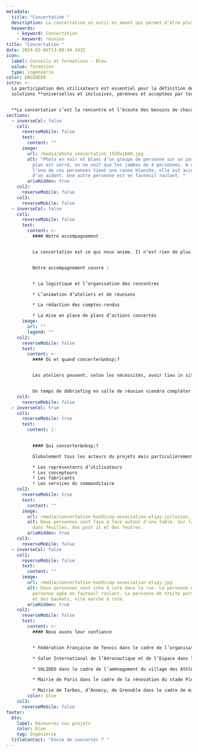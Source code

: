 ```yaml
---
metadata:
  title: "Concertation "
  description: La concertation un outil en amont qui permet d'être plus efficient
  keywords:
    - keyword: Concertation
    - keyword: réunion
title: "Concertation "
date: 2024-02-06T13:08:44.243Z
icon:
  label: Conseils et formations - Bleu
  value: formation
  type: ingenierie
color: ENGINEER
intro: >-
  La participation des utilisateurs est essentiel pour la définition de
  solutions **universelles et inclusives, pérennes et acceptées par tous.** 


  **La concertation c’est la rencontre et l’écoute des besoins de chacune des parties.**
sections:
  - inverseCol: false
    col1:
      reverseMobile: false
      text:
        content: ""
      image:
        url: /media/photo_concertation_1920x1040.jpg
        alt: "Photo en noir et blanc d'un groupe de personne sur un passage piéton. Le
          plan est serré, on ne voit que les jambes de 4 personnes. A droite,
          l'une de ces personnes tient une canne blanche, elle est accompagné
          d'un aidant. Une autre personne est en fauteuil roulant. "
        ariaHidden: true
    col2:
      reverseMobile: false
    col3:
      reverseMobile: false
  - inverseCol: false
    col1:
      reverseMobile: false
      text:
        content: >-
          #### Notre accompagnement


          La concertation est ce qui nous anime. Il n’est rien de plus cohérent pour nous que de faire se rencontrer la diversité des besoins, attentes et compétences pour faire émerger des solutions décidées collectivement.


          Notre accompagnement couvre :


          * La logistique et l’organisation des rencontres

          * L’animation d’ateliers et de réunions

          * La rédaction des comptes-rendus

          * La mise en place de plans d’actions concertés
      image:
        url: ""
        legend: ""
    col2:
      reverseMobile: false
      text:
        content: >-
          #### Où et quand concerter&nbsp;?


          Les ateliers peuvent, selon les nécessités, avoir lieu in situ ou en salle de réunion. Cela dépend de ce qui est attendu. Pour de l’aménagement ou pour solliciter un avis sur un événement, la visite terrain est évidemment indispensable.


          Un temps de débriefing en salle de réunion viendra compléter la démarche. C’est également le cas pour un projet de création, où l’intérieur favorise la qualité d’écoute et de travail. La concertation doit avoir lieu le plus en amont possible mais reste nécessaire à toutes les phases d’un projet.
    col3:
      reverseMobile: false
  - inverseCol: true
    col1:
      reverseMobile: true
      text:
        content: |-
          

          #### Qui concerter&nbsp;?

          Globalement tous les acteurs du projets mais particulièrement :

          * Les représentants d’utilisateurs
          * Les concepteurs
          * Les fabricants
          * Les services du commanditaire
    col2:
      reverseMobile: true
      text:
        content: ""
      image:
        url: /media/concertation-handicap-association-atipy-inclusion.jpg
        alt: Deux personnes sont face à face autour d'une table. Sur la table sont posés
          dans feuilles, des post it et des feutres.
        ariaHidden: true
    col3:
      reverseMobile: false
  - inverseCol: false
    col1:
      reverseMobile: false
      text:
        content: ""
      image:
        url: /media/concertation-handicap-association-atipy.jpg
        alt: Deux personnes sont cote à cote dans la rue. La personne de gauche est une
          personne agée en fauteuil roulant. La personne de droite porte un jean
          et des baskets, elle marche à coté.
        ariaHidden: true
    col2:
      reverseMobile: false
      text:
        content: >-
          #### N﻿ous avons leur confiance


          * Fédération Française de Tennis dans le cadre de l’organisation du tournoi de Roland-Garros

          * Salon International de l’Aéronautique et de l’Espace dans le cadre du Salon du Bourget

          * SOLIDEO dans le cadre de l’aménagement du village des Athlètes pour les JO 2024

          * Mairie de Paris dans le cadre de la rénovation du stade Pierre de Coubertin

          * Mairie de Tarbes, d’Annecy, de Grenoble dans le cadre de missions sur l’aménagement de l’espace public
        color: blue
    col3:
      reverseMobile: false
footer:
  btn:
    label: Découvrez nos projets
    color: blue
    tag: Ingénierie
  titleContact: "Envie de concerter ? "
---
```

